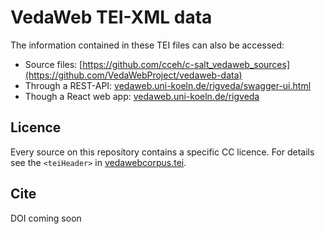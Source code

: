 # VedaWeb TEI-XML data

The information contained in these TEI files can also be accessed:

- Source files: [https://github.com/cceh/c-salt_vedaweb_sources](https://github.com/VedaWebProject/vedaweb-data)
- Through a REST-API: [vedaweb.uni-koeln.de/rigveda/swagger-ui.html](https://vedaweb.uni-koeln.de/rigveda/swagger-ui.html)
- Though a React web app: [vedaweb.uni-koeln.de/rigveda](https://vedaweb.uni-koeln.de/rigveda)

## Licence
Every source on this reposítory contains a specific CC licence. For details see the `<teiHeader>` in [vedawebcorpus.tei](https://github.com/VedaWebProject/vedaweb-data/blob/main/rigveda/TEI/vedaweb_corpus.tei).

## Cite
DOI coming soon

